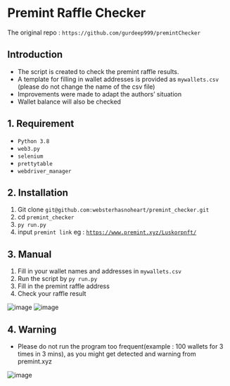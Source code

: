 # Premint Raffle Checker

The original repo : `https://github.com/gurdeep999/premintChecker`

## Introduction

- The script is created to check the premint raffle results.
- A template for filling in wallet addresses is provided as `mywallets.csv` (please do not change the name of the csv file)
- Improvements were made to adapt the authors’ situation
- Wallet balance will also be checked

## 1. Requirement

- `Python 3.8`
- `web3.py`
- `selenium`
- `prettytable`
- `webdriver_manager`

## 2. Installation

1. Git clone `git@github.com:websterhasnoheart/premint_checker.git`
2. cd `premint_checker`
3. `py run.py`
4. input `premint link` eg : [`https://www.premint.xyz/Luskorpnft/`](https://www.premint.xyz/Luskorpnft/)

## 3. Manual

1. Fill in your wallet names and addresses in `mywallets.csv`
2. Run the script by `py run.py`
3. Fill in the premint raffle address
4. Check your raffle result

![image](https://user-images.githubusercontent.com/66870019/191744116-89fc79b2-b0d2-472b-b9a4-219de9f0a92f.png)
![image](https://user-images.githubusercontent.com/66870019/191744273-e1f4b7d8-2e95-4c5d-8bbe-c5d5ece342f5.png)

## 4. Warning

- Please do not run the program too frequent(example : 100 wallets for 3 times in 3 mins), as you might get detected and warning from premint.xyz

![image](https://user-images.githubusercontent.com/66870019/192098318-27901f57-dfaa-491e-912a-3486120de3e5.png)


